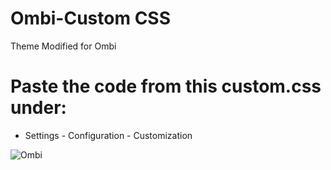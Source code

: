 # Ombi-Custom CSS

Theme Modified for Ombi

# Paste the code from this custom.css under:

* Settings - Configuration - Customization

![Ombi](https://user-images.githubusercontent.com/32961904/54137742-79855680-441e-11e9-857c-1a832fb7d1c9.png)


